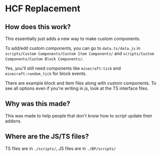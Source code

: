 # HCF Replacement

## How does this work?
This essentially just adds a new way to make custom components.

To add/edit custom components, you can go to `data.ts/data.js` in `scripts/Custom Components/Custom Item Components/` and `scripts/Custom Components/Custom Block Components/`.

Yes, you'll still need components like `minecraft:tick` and `minecraft:random_tick` for block events.

There are example block and item files along with custom components. To see all options even if you're writing in js, look at the TS interface files.

## Why was this made?
This was made to help people that don't know how to script update their addons.

## Where are the JS/TS files?
TS files are in `./scripts/`, JS files are in `./BP/scripts/`
